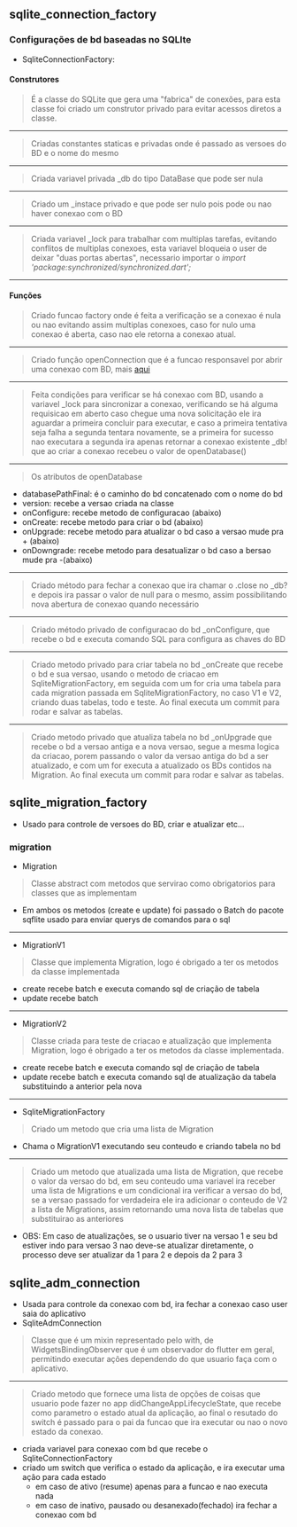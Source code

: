 ## sqlite_connection_factory
### Configurações de bd baseadas no SQLIte
- SqliteConnectionFactory:
#### Construtores
> É a classe do SQLite que gera uma "fabrica" de conexões, para esta classe foi criado um construtor privado para evitar acessos diretos a classe.
***
> Criadas constantes staticas e privadas onde é passado as versoes do BD e o nome do mesmo
***
> Criada variavel privada _db do tipo DataBase que pode ser nula
***
> Criado um _instace privado e que pode ser nulo pois pode ou nao haver conexao com o BD
***
> Criada variavel _lock para trabalhar com multiplas tarefas, evitando conflitos de multiplas conexoes, esta variavel bloqueia o user de deixar "duas portas abertas", necessario importar o <i>import 'package:synchronized/synchronized.dart';</i>
***
#### Funções
> Criado funcao factory onde é feita a verificação se a conexao é nula ou nao evitando assim multiplas conexoes, caso for nulo uma conexao é aberta, caso nao ele retorna a conexao atual.
***
> Criado função openConnection que é a funcao responsavel por abrir uma conexao com BD, mais [aqui](../../../../Dependencias/Rest-RestFull/SQLite/Modelos/Criando_ConexaoBD.md)
***
> Feita condições para verificar se há conexao com BD, usando a variavel _lock para sincronizar a conexao, verificando se há alguma requisicao em aberto caso chegue uma nova solicitação ele ira aguardar a primeira concluir para executar, e caso a primeira tentativa seja falha a segunda tentara novamente, se a primeira for sucesso nao executara a segunda ira apenas retornar a conexao existente _db! que ao criar a conexao recebeu o valor de openDatabase()
***
> Os atributos de openDatabase
- databasePathFinal:  é o caminho do bd concatenado com o nome do bd
- version: recebe a versao criada na classe
- onConfigure: recebe metodo de configuracao (abaixo)
- onCreate: recebe metodo para criar o bd (abaixo)
- onUpgrade: recebe metodo para atualizar o bd caso a versao mude pra + (abaixo)
- onDowngrade: recebe metodo para desatualizar o bd caso a bersao mude pra -(abaixo)
***
> Criado método para fechar a conexao que ira chamar o .close no _db? e depois ira passar o valor de null para o mesmo, assim possibilitando nova abertura de conexao quando necessário
***
> Criado método privado de configuracao do bd _onConfigure, que recebe o bd e executa comando SQL para configura as chaves do BD
***
> Criado metodo privado para criar tabela no bd _onCreate que recebe o bd e sua versao, usando o metodo de criacao em SqliteMigrationFactory, em seguida com um for cria uma tabela para cada migration passada em SqliteMigrationFactory, no caso V1 e V2, criando duas tabelas, todo e teste. Ao final executa um commit para rodar e salvar as tabelas.
***
>Criado metodo privado que atualiza tabela no bd _onUpgrade que recebe o bd a versao antiga e a nova versao, segue a mesma logica da criacao, porem passando o valor da versao antiga do bd a ser atualizado, e com um for executa a atualizado os BDs contidos na Migration. Ao final executa um commit para rodar e salvar as tabelas.

## sqlite_migration_factory
- Usado para controle de versoes do BD, criar e atualizar etc...
### migration
- Migration
> Classe abstract com metodos que servirao como obrigatorios para classes que as implementam
- Em ambos os metodos (create e update) foi passado o Batch do pacote sqflite usado para enviar querys de comandos para o sql
***
- MigrationV1
>Classe que implementa Migration, logo é obrigado a ter os metodos da classe implementada
- create recebe batch e executa comando sql de criação de tabela
- update recebe batch
***
- MigrationV2
>Classe criada para teste de criacao e atualização que implementa Migration, logo é obrigado a ter os metodos da classe implementada.
- create recebe batch e executa comando sql de criação de tabela
- update recebe batch e executa comando sql de atualização da tabela substituindo a anterior pela nova
***
- SqliteMigrationFactory
>Criado um metodo que cria uma lista de Migration
- Chama o MigrationV1 executando seu conteudo e criando tabela no bd
***
>Criado um metodo que atualizada uma lista de Migration, que recebe o valor da versao do bd, em seu conteudo uma variavel ira receber uma lista de Migrations e um condicional ira verificar a versao do bd, se a versao passado for verdadeira ele ira adicionar o conteudo de V2 a lista de Migrations, assim retornando uma nova lista de tabelas que substituirao as anteriores
- OBS: Em caso de atualizações, se o usuario tiver na versao 1 e seu bd estiver indo para versao 3 nao deve-se atualizar diretamente, o processo deve ser atualizar da 1 para 2 e depois da 2 para 3

## sqlite_adm_connection
- Usada para controle da conexao com bd, ira fechar a conexao caso user saia do aplicativo
- SqliteAdmConnection
>Classe que é um mixin representado pelo with, de WidgetsBindingObserver que é um observador do flutter em geral, permitindo executar ações dependendo do que usuario faça com o aplicativo.
***
>Criado metodo que fornece uma lista de opções de coisas que usuario pode fazer no app didChangeAppLifecycleState, que recebe como parametro o estado atual da aplicação, ao final o resutado do switch é passado para o pai da funcao que ira executar ou nao o novo estado da conexao.
- criada variavel para conexao com bd que recebe o SqliteConnectionFactory
- criado um switch que verifica o estado da aplicação, e ira executar uma ação para cada estado
    - em caso de ativo (resume) apenas para a funcao e nao executa nada
    - em caso de inativo, pausado ou desanexado(fechado) ira fechar a conexao com bd




